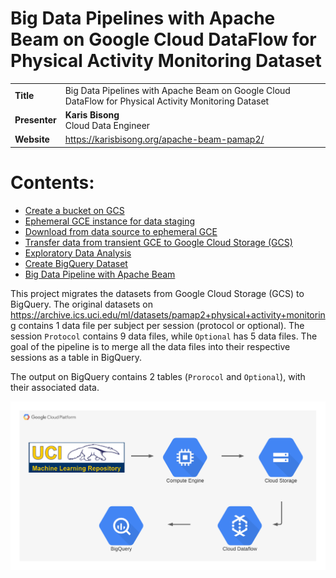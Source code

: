 # Big Data Pipelines with Apache Beam on Google Cloud DataFlow for Physical Activity Monitoring Dataset

| | |
|-|-|
|__Title__| Big Data Pipelines with Apache Beam on Google Cloud DataFlow for Physical Activity Monitoring Dataset 
|__Presenter__ | __Karis Bisong__ <br>Cloud Data Engineer<br>
|__Website__ | <a href="https://karisbisong.org/apache-beam-pamap2/">https://karisbisong.org/apache-beam-pamap2/</a>

# Contents:
- [Create a bucket on GCS](https://github.com/KarisBisong/gcp_beam_pipeline_pamap2/blob/master/beam_pipeline_dataflow.ipynb)
- [Ephemeral GCE instance for data staging](https://github.com/KarisBisong/gcp_beam_pipeline_pamap2/blob/master/beam_pipeline_dataflow.ipynb)
- [Download from data source to ephemeral GCE](https://github.com/KarisBisong/gcp_beam_pipeline_pamap2/blob/master/beam_pipeline_dataflow.ipynb)
- [Transfer data from transient GCE to Google Cloud Storage (GCS)](https://github.com/KarisBisong/gcp_beam_pipeline_pamap2/blob/master/beam_pipeline_dataflow.ipynb)
- [Exploratory Data Analysis](https://github.com/KarisBisong/gcp_beam_pipeline_pamap2/blob/master/beam_pipeline_dataflow.ipynb)
- [Create BigQuery Dataset](https://github.com/KarisBisong/gcp_beam_pipeline_pamap2/blob/master/beam_pipeline_dataflow.ipynb)
- [Big Data Pipeline with Apache Beam](https://github.com/KarisBisong/gcp_beam_pipeline_pamap2/blob/master/beam_pipeline_dataflow.ipynb)

This project migrates the datasets from Google Cloud Storage (GCS) to BigQuery. The original datasets on https://archive.ics.uci.edu/ml/datasets/pamap2+physical+activity+monitoring contains 1 data file per subject per session (protocol or optional). The session `Protocol` contains 9 data files, while `Optional` has 5 data files. The goal of the pipeline is to merge all the data files into their respective sessions as a table in BigQuery.

The output on BigQuery contains 2 tables (`Prorocol` and `Optional`), with their associated data.

<img src="big-data.png" alt="big-data">